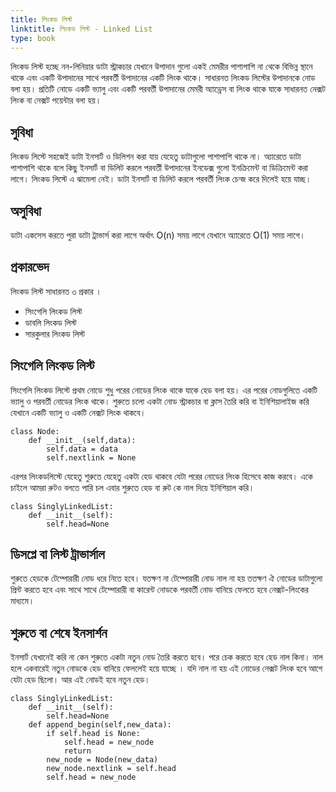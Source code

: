 ```yaml
---
title: লিংকড লিস্ট 
linktitle: লিংকড লিস্ট - Linked List
type: book
---
```

লিংকড লিস্ট হচ্ছে নন-লিনিয়ার ডাটা স্ট্রাকচার যেখানে 
উপাদান গুলো একই মেমরীর পাশাপাশি না
থেকে বিভিন্ন স্থানে থাকে এবং একটি উপাদানের
 সাথে পরবর্তী উপাদানের একটি লিংক থাকে।
সাধারনত লিংকড লিস্টের উপাদানকে নোড বলা হয়। 
প্রতিটি নোডে একটি ভ্যালু এবং একটি পরবর্তী 
উপাদানের মেমরী অ্যাড্রেস বা লিংক থাকে যাকে সাধারনত 
নেক্সট লিংক বা নেক্সট পয়েন্টার বলা হয়। 
## সুবিধা 
লিংকড লিস্টে সহজেই ডাটা ইনসার্ট ও ডিলিশন 
করা যায় যেহেতু ডাটাগুলো পাশাপাশি থাকে না। অ্যারেতে ডাটা
পাশাপাশি থাকে বলে কিছু ইনসার্ট বা ডিলিট করলে পরবর্তী
উপাদানের ইনডেক্স গুলো ইনক্রিমেন্ট বা ডিক্রিমেন্ট করা লাগে।
 লিংকড লিস্টে এ ঝামেলা নেই। ডাটা ইনসার্ট বা ডিলিট করলে
পরবর্তী লিংক চেন্জ করে দিলেই হয়ে যাচ্ছ।

## অসুবিধা 
ডাটা একসেস করতে পুরা ডাটা ট্রাভার্স করা লাগে অর্থাৎ 
O(n) সময় লাগে যেখানে অ্যারেতে O(1) সময় লাগে।

## প্রকারভেদ 
লিংকড লিস্ট সাধারনত ৩ প্রকার ।
- সিংগেলি লিংকড লিস্ট 
- ডাবলি লিংকড লিস্ট 
- সারকুলার লিংকড লিস্ট 
## সিংগেলি লিংকড লিস্ট
সিংগেলি লিংকড লিস্টে প্রথম নোডে শুধু
 পরের নোডের লিংক থাকে যাকে হেড 
বলা হয়।  এর পরের নোডগুলিতে  একটি ভ্যালু ও 
পরবর্তী নোডের লিংক থাকে।
শুরুতে চলো একটা নোড স্ট্রাকচার বা ক্লাস তৈরি করি বা 
ইনিশিয়ালাইজ করি
যেখানে একটি ভ্যালু ও একটি নেক্সট লিংক থাকবে।
```python3
class Node:
	def __init__(self,data):
		self.data = data
		self.nextlink = None
```

এরপর লিংকডলিস্টে যেহেতু শুরুতে যেহেতু একটা হেড থাকবে যেটা পরের
নোডের লিংক হিসেবে কাজ করবে। একে চাইলে আমরা রুটও বলতে পারি
চল এবার শুরুতে হেড বা রুট কে নাল দিয়ে ইনিশিয়াল করি।
```python3
class SinglyLinkedList:
	def __init__(self):
		self.head=None
```
## ডিসপ্লে বা লিস্ট ট্রাভার্সাল
শুরুতে হেডকে টেম্পোরারী নোড ধরে নিতে হবে।
যতক্ষণ না টেম্পোরারী নোড নাল না হয় ততক্ষণ ঐ
নোডের ডাটাগুলো প্রিন্ট করতে হবে এবং সাথে সাথে
টেম্পোরারী বা কারেন্ট নোডকে পরবর্তী নোড বানিয়ে
ফেলতে হবে নেক্সট-লিংকের মাধ্যমে।


## শুরুতে বা শেষে ইনসার্শন 
ইনসার্ট যেখানেই করি না কেন শুরুতে একটা নতুন নোড
তৈরি করতে হবে। পরে চেক করতে হবে হেড নাল কিনা। নাল
হলে একবারেই নতুন নোডকে 
হেড বানিয়ে ফেললেই হয়ে যাচ্ছে ।
যদি নাল না হয় এই নোডের নেক্সট 
লিংক হবে আগে যেটা হেড ছিলো। আর এই নোডই হবে
নতুন হেড।
```python3
class SinglyLinkedList:
	def __init__(self):
		self.head=None
	def append_begin(self,new_data):
		if self.head is None:
			self.head = new_node
			return
		new_node = Node(new_data)
		new_node.nextlink = self.head
		self.head = new_node
```
